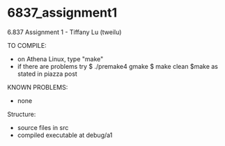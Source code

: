 6837_assignment1
================

6.837 Assignment 1 - Tiffany Lu (tweilu)

TO COMPILE:
- on Athena Linux, type "make"
- if there are problems try
$ ./premake4 gmake
$ make clean
$make
as stated in piazza post

KNOWN PROBLEMS:
- none

Structure:
- source files in src
- compiled executable at debug/a1
